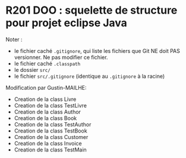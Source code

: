 # R201 DOO : squelette de structure pour projet eclipse Java

Noter :
- le fichier caché <code>.gitignore</code>, qui liste les fichiers que Git NE doit PAS versionner. 
Ne pas modifier ce fichier.
- le fichier caché <code>.classpath</code>
- le dossier <code>src/</code>
- le fichier <code>src/.gitignore</code> (identique au <code>.gitignore</code> à la racine)


Modification par Gustin-MAILHE:
 - Creation de la class Livre
 - Creation de la class TestLivre
 - Creation de la class Author
 - Creation de la class Book
 - Creation de la class TestAuthor
 - Creation de la class TestBook
 - Creation de la class Customer
 - Creation de la class Invoice
 - Creation de la class TestMain